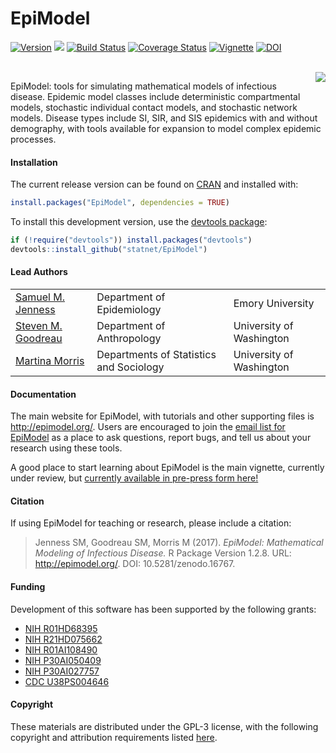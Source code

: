 EpiModel
===============

[![Version](http://img.shields.io/badge/Version-1.2.8-orange.svg?style=flat)](https://github.com/statnet/EpiModel/releases/tag/v1.2.8)
[![](http://cranlogs.r-pkg.org/badges/grand-total/EpiModel?color=yellow)](http://cran.rstudio.com/web/packages/EpiModel/index.html)
[![Build Status](https://travis-ci.org/statnet/EpiModel.svg?branch=master)](https://travis-ci.org/statnet/EpiModel)
<a href='https://coveralls.io/r/statnet/EpiModel?branch=master' target="_blank"><img src='https://coveralls.io/repos/statnet/EpiModel/badge.svg?branch=master' alt='Coverage Status' /></a>
[![Vignette](https://img.shields.io/badge/docs-Vignette-943ad8.svg)](http://statnet.github.io/tut/EpiModelVignette.pdf)
<a href='http://dx.doi.org/10.5281/zenodo.16767' target="_blank"><img src='http://img.shields.io/badge/DOI-10.5281%2Fzenodo.16767-blue.svg?style=flat' alt='DOI' /></a>

<br>
<img align="right" src="http://www.epimodel.org/movie.gif">

EpiModel: tools for simulating mathematical models of infectious disease. Epidemic model classes include deterministic compartmental models, stochastic individual contact models, and stochastic network models. Disease types include SI, SIR, and SIS epidemics with and without demography, with tools available for expansion to model complex epidemic processes.


#### Installation
The current release version can be found on <a href="http://cran.r-project.org/web/packages/EpiModel/index.html" target="_blank">CRAN</a> and installed with:
```r
install.packages("EpiModel", dependencies = TRUE)
```

To install this development version, use the <a href="https://github.com/hadley/devtools" target="_blank">devtools package</a>:
```r
if (!require("devtools")) install.packages("devtools")
devtools::install_github("statnet/EpiModel")
```

#### Lead Authors
<table>
  <tr>
    <td><a href="http://samueljenness.org/" target="_blank">Samuel M. Jenness</a></th>
    <td>Department of Epidemiology</th>
    <td>Emory University</th>
  </tr>
  <tr>
    <td><a href="http://faculty.washington.edu/goodreau/" target="_blank">Steven M. Goodreau</a></td>
    <td>Department of Anthropology</td>
    <td>University of Washington</td>
  </tr>
  <tr>
    <td><a href="http://faculty.washington.edu/morrism/" target="_blank">Martina Morris</a></td>
    <td>Departments of Statistics and Sociology</td>
    <td>University of Washington</td>
  </tr>
</table>


#### Documentation
The main website for EpiModel, with tutorials and other supporting files is <a href="http://epimodel.org/" target="_blank">http://epimodel.org/</a>. Users are encouraged to join the <a href="http://mailman11.u.washington.edu/mailman/listinfo/epimodel" target="_blank">email list for EpiModel</a> as a place to ask questions, report bugs, and tell us about your research using these tools.

A good place to start learning about EpiModel is the main vignette, currently under review, but <a href="http://statnet.github.io/tut/EpiModelVignette.pdf" target="_blank">currently available in pre-press form here!</a>

#### Citation
If using EpiModel for teaching or research, please include a citation:
> Jenness SM, Goodreau SM, Morris M (2017). *EpiModel: Mathematical Modeling of Infectious Disease.* R Package Version 1.2.8. URL: http://epimodel.org/. DOI: 10.5281/zenodo.16767.

#### Funding
Development of this software has been supported by the following grants: 

* [NIH R01HD68395](https://projectreporter.nih.gov/project_info_description.cfm?aid=8841605)
* [NIH R21HD075662](https://projectreporter.nih.gov/project_info_description.cfm?aid=8601779) 
* [NIH R01AI108490](https://projectreporter.nih.gov/project_info_description.cfm?aid=9024415) 
* [NIH P30AI050409](https://projectreporter.nih.gov/project_info_description.cfm?aid=9120767) 
* [NIH P30AI027757](https://projectreporter.nih.gov/project_info_description.cfm?aid=9069392)
* [CDC U38PS004646](https://projectreporter.nih.gov/project_info_details.cfm?aid=8926715)

#### Copyright
These materials are distributed under the GPL-3 license, with the following copyright and attribution requirements listed <a href="http://statnet.csde.washington.edu/attribution.shtml" target="_blank">here</a>.
